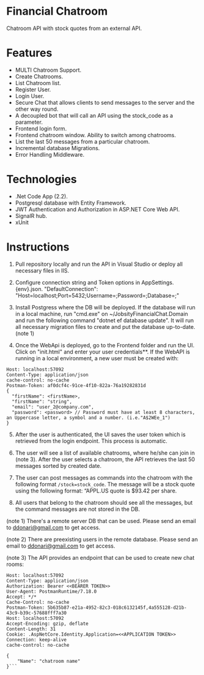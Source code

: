 # Financial Chatroom
Chatroom API with stock quotes from an external API.

# Features
- MULTI Chatroom Support.
- Create Chatrooms.
- List Chatroom list.
- Register User.
- Login User.
- Secure Chat that allows clients to send messages to the server and the other way round.
- A decoupled bot that will call an API using the stock_code as a parameter.             
- Frontend login form.
- Frontend chatroom window. Ability to switch among chatrooms.
- List the last 50 messages from a particular chatroom.
- Incremental database Migrations.
- Error Handling Middleware.

# Technologies
- .Net Code App (2.2).
- Postgresql database with Entity Framework.
- JWT Authentication and Authorization in ASP.NET Core Web API.
- SignalR hub.
- xUnit


# Instructions
1) Pull repository locally and run the API in Visual Studio or deploy all necessary files in IIS.

2) Configure connection string and Token options in AppSettings.{env}.json. 
 "DefaultConnection": "Host=localhost;Port=5432;Username=<user>;Password=<password>;Database=<database>;"

3) Install Postgress where the DB will be deployed. If the database will run in a local machine, run "cmd.exe" on ~/JobsityFinancialChat.Domain and run the following command "dotnet ef database update". 
It will run all necessary migration files to create and put the database up-to-date. (note 1)

4) Once the WebApi is deployed, go to the Frontend folder and run the UI. Click on "init.html" and enter your user credentials**. If the WebAPI is running in a local environment, a new user must be created with:

```POST /api/Accounts/register HTTP/1.1
Host: localhost:57092
Content-Type: application/json
cache-control: no-cache
Postman-Token: af0dcf4c-91ce-4f10-822a-76a19282831d
{
  "firstName": <firstName>,
  "firstName": "string",
  "email": "user_2@company.com",
  "password": <password> // Password must have at least 8 characters, an Uppercase letter, a symbol and a number. (i.e."A$2WEe_1")
}     
```

5) After the user is authenticated, the UI saves the user token which is retrieved from the login endpoint. This process is automatic.

6) The user will see a list of available chatrooms, where he/she can join in (note 3). After the user selects a chatroom, the API retrieves the last 50 messages sorted by created date.

7) The user can post messages as commands into the chatroom with the following format `/stock=stock_code`. The message will be a stock quote using the following format: “APPL.US quote is $93.42 per share.

8) All users that belong to the chatroom should see all the messages, but the command messages are not stored in the DB.

 (note 1) There's a remote server DB that can be used. Please send an email to ddonari@gmail.com to get access.

 (note 2) There are preexisting users in the remote database. Please send an email to ddonari@gmail.com to get access.

 (note 3) The API provides an endpoint that can be used to create new chat rooms:

```POST /api/Chatrooms/ HTTP/1.1
Host: localhost:57092
Content-Type: application/json
Authorization: Bearer <<BEARER TOKEN>>
User-Agent: PostmanRuntime/7.18.0
Accept: */*
Cache-Control: no-cache
Postman-Token: 5b635b87-e21a-4952-82c3-018c6132145f,4a555128-d21b-43c9-b39c-57688fff7a30
Host: localhost:57092
Accept-Encoding: gzip, deflate
Content-Length: 31
Cookie: .AspNetCore.Identity.Application=<<APPLICATION TOKEN>>
Connection: keep-alive
cache-control: no-cache

{
    "Name": "chatroom name"
}```
    
